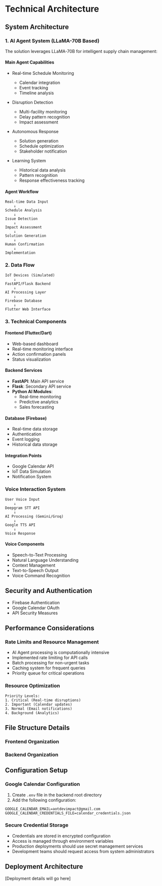 # Technical Architecture

## System Architecture

### 1. AI Agent System (LLaMA-70B Based)
The solution leverages LLaMA-70B for intelligent supply chain management:

#### Main Agent Capabilities
- Real-time Schedule Monitoring
  - Calendar integration
  - Event tracking
  - Timeline analysis
  
- Disruption Detection
  - Multi-facility monitoring
  - Delay pattern recognition
  - Impact assessment
  
- Autonomous Response
  - Solution generation
  - Schedule optimization
  - Stakeholder notification
  
- Learning System
  - Historical data analysis
  - Pattern recognition
  - Response effectiveness tracking

#### Agent Workflow
```
Real-time Data Input
    ↓
Schedule Analysis
    ↓
Issue Detection
    ↓
Impact Assessment
    ↓
Solution Generation
    ↓
Human Confirmation
    ↓
Implementation
```

### 2. Data Flow
```
IoT Devices (Simulated)
    ↓
FastAPI/Flask Backend
    ↓
AI Processing Layer
    ↓
Firebase Database
    ↓
Flutter Web Interface
```

### 3. Technical Components

#### Frontend (Flutter/Dart)
- Web-based dashboard
- Real-time monitoring interface
- Action confirmation panels
- Status visualization

#### Backend Services
- **FastAPI**: Main API service
- **Flask**: Secondary API service
- **Python AI Modules**:
  - Real-time monitoring
  - Predictive analytics
  - Sales forecasting

#### Database (Firebase)
- Real-time data storage
- Authentication
- Event logging
- Historical data storage

#### Integration Points
- Google Calendar API
- IoT Data Simulation
- Notification System

### Voice Interaction System
```
User Voice Input
    ↓
Deepgram STT API
    ↓
AI Processing (Gemini/Groq)
    ↓
Google TTS API
    ↓
Voice Response
```

#### Voice Components
- Speech-to-Text Processing
- Natural Language Understanding
- Context Management
- Text-to-Speech Output
- Voice Command Recognition

## Security and Authentication
- Firebase Authentication
- Google Calendar OAuth
- API Security Measures

## Performance Considerations

### Rate Limits and Resource Management
- AI Agent processing is computationally intensive
- Implemented rate limiting for API calls
- Batch processing for non-urgent tasks
- Caching system for frequent queries
- Priority queue for critical operations

### Resource Optimization
```
Priority Levels:
1. Critical (Real-time disruptions)
2. Important (Calendar updates)
3. Normal (Email notifications)
4. Background (Analytics)
```

## File Structure Details

### Frontend Organization


### Backend Organization

## Configuration Setup

### Google Calendar Configuration
1. Create `.env` file in the backend root directory
2. Add the following configuration:
```
GOOGLE_CALENDAR_EMAIL=aotdevimpact@gmail.com
GOOGLE_CALENDAR_CREDENTIALS_FILE=calendar_credentials.json
```

### Secure Credential Storage
- Credentials are stored in encrypted configuration
- Access is managed through environment variables
- Production deployments should use secret management services
- Development teams should request access from system administrators

## Deployment Architecture
[Deployment details will go here]
